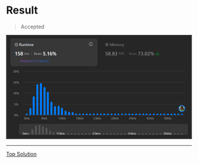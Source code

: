 # Result

> Accepted


![Result Image](result.png)


---

[Top Solution](https://leetcode.com/problems/power-of-three/solutions/6053168/0-ms-runtime-beats-100-user-confirm-step-by-steps-solution-beginner-friendly)

